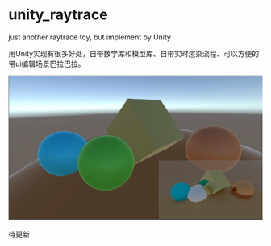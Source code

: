 # unity_raytrace
just another raytrace toy, but implement by Unity

用Unity实现有很多好处，自带数学库和模型库、自带实时渲染流程、可以方便的带ui编辑场景巴拉巴拉。

![demo](demo.png)

待更新